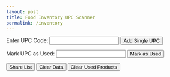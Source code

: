 ```yaml
---
layout: post
title: Food Inventory UPC Scanner
permalink: /inventory
---
```

<form id="upc-form">
    <label for="upc">Enter UPC Code:</label>
    <input type="text" id="upc" name="upc" required>
    <button type="submit">Add Single UPC</button>
</form>
<form id="remove-upc-form">
    <label for="remove-upc">Mark UPC as Used:</label>
    <input type="text" id="remove-upc" name="remove-upc" required>
    <button type="submit">Mark as Used</button>
</form>
<div class="controls">
    <button onclick="shareList()">Share List</button>
    <button onclick="clearData()">Clear Data</button>
    <button onclick="clearUsedProducts()">Clear Used Products</button>
</div>
<div id="result"></div>
<div id="lists"></div>

<script>
    const storageKey = 'upcProducts';
    let products = JSON.parse(localStorage.getItem(storageKey)) || [];

    document.getElementById('upc-form').addEventListener('submit', function(event) {
        event.preventDefault();
        const upc = document.getElementById('upc').value.trim();
        lookupUPC(upc);
    });

    document.getElementById('remove-upc-form').addEventListener('submit', function(event) {
        event.preventDefault();
        const upc = document.getElementById('remove-upc').value.trim();
        markUPCAsUsed(upc);
    });

    window.onload = generateLists;

    function lookupUPC(upc) {
        const url = `https://world.openfoodfacts.org/api/v0/product/${upc}.json`;

        fetch(url)
            .then(response => response.json())
            .then(data => {
                if (data.status === 1) {
                    addProduct(data.product);
                } else {
                    displayError('Product not found.');
                }
            })
            .catch(error => {
                console.error('Error fetching product:', error);
                displayError('Error fetching product information.');
            })
            .finally(() => {
                document.getElementById('upc').value = ''; // Clear the add UPC text box
            });
    }

    function addProduct(product) {
        const productName = product.product_name || 'Unknown Product';
        const productQuantity = product.quantity ? " - " + product.quantity : '';
        const fullName = productName + productQuantity;

        const existingIndex = products.findIndex(p => p.code === product.code);
        if (existingIndex === -1) {
            products.push({
                code: product.code,
                product_name: fullName,
                count: 1,
                used: 0
            });
        } else {
            products[existingIndex].count += 1;
        }
        localStorage.setItem(storageKey, JSON.stringify(products));
        displaySuccess(`Product "${fullName}" added.`);
        generateLists();
        document.getElementById('upc').value = ''; // Clear the add UPC text box
    }

    function markUPCAsUsed(upc) {
        const index = products.findIndex(p => p.code === upc);
        if (index !== -1 && products[index].count > products[index].used) {
            products[index].used += 1; // Increment the used count
            localStorage.setItem(storageKey, JSON.stringify(products));
            displaySuccess(`Marked one of "${products[index].product_name}" as used.`);
            generateLists();
        } else {
            verifyProductWithAPI(upc);
        }
        document.getElementById('remove-upc').value = ''; // Clear the remove UPC text box
    }

    function verifyProductWithAPI(upc) {
        const url = `https://world.openfoodfacts.org/api/v0/product/${upc}.json`;

        fetch(url)
            .then(response => response.json())
            .then(data => {
                if (data.status === 1) {
                    displayError(`Product found in the database: ${data.product.product_name}. Please check your local list.`);
                } else {
                    displaySuccess('Product not found in the global database, safe to assume it is not present.');
                }
            })
            .catch(error => {
                console.error('Error verifying product:', error);
                displayError('Error verifying product information.');
            });
    }

    function displaySuccess(message) {
        const resultDiv = document.getElementById('result');
        resultDiv.innerHTML = `<p style="color: green;">${message}</p>`;
    }

    function displayError(message) {
        const resultDiv = document.getElementById('result');
        resultDiv.innerHTML = `<p style="color: red;">${message}</p>`;
    }

    function generateLists() {
        const listsDiv = document.getElementById('lists');
        const usedProducts = products.filter(p => p.used > 0);
        const unusedProducts = products.filter(p => p.count > p.used);

        listsDiv.innerHTML = `
            <h2>Used Products (${usedProducts.reduce((sum, p) => sum + p.used, 0)})</h2>
            ${usedProducts.map(p => `<div class="product used">${p.used} | <a href="https://world.openfoodfacts.org/product/${p.code}" target="_blank">${p.product_name}</a></div>`).join('') || '<p>No products used yet.</p>'}
            <h2>Unused Products (${unusedProducts.reduce((sum, p) => sum + (p.count - p.used), 0)})</h2>
            ${unusedProducts.map(p => `<div class="product">${p.count - p.used} | <a href="https://world.openfoodfacts.org/product/${p.code}" target="_blank">${p.product_name}</a></div>`).join('') || '<p>No products unused.</p>'}
        `;
    }

    function clearData() {
        products = [];
        localStorage.removeItem(storageKey);
        document.getElementById('lists').innerHTML = '';
        displaySuccess('All data cleared.');
    }

    function clearUsedProducts() {
        products.forEach(product => product.used = 0);
        localStorage.setItem(storageKey, JSON.stringify(products));
        generateLists();
        displaySuccess('Used products cleared.');
    }

    function shareList() {
        const usedProducts = products
            .filter(p => p.used > 0)
            .map(p => `${p.used} | ${p.product_name}`)
            .join('\n');

        const unusedProducts = products
            .filter(p => p.count > p.used)
            .map(p => `${p.count - p.used} | ${p.product_name}`)
            .join('\n');

        const text = `Used Products (${products.filter(p => p.used > 0).reduce((sum, p) => sum + p.used, 0)}):\n${usedProducts || 'No products used yet.'}\n\nUnused Products (${products.filter(p => p.count > p.used).reduce((sum, p) => sum + (p.count - p.used), 0)}):\n${unusedProducts || 'No products unused.'}`;
        
        // Copy to clipboard
        navigator.clipboard.writeText(text).then(() => {
            displaySuccess('List copied to clipboard.');
        }, (err) => {
            console.error('Could not copy text: ', err);
        });
    }
</script>
